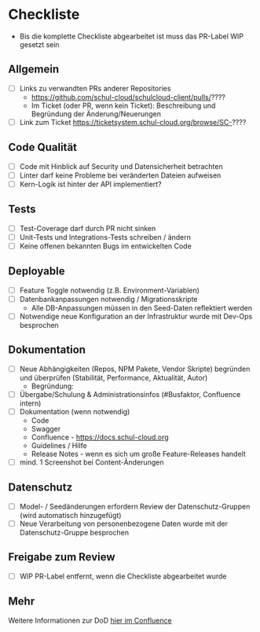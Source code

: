 # Checkliste

- Bis die komplette Checkliste abgearbeitet ist muss das PR-Label WIP gesetzt sein

## Allgemein
- [ ] Links zu verwandten PRs anderer Repositories
  - https://github.com/schul-cloud/schulcloud-client/pulls/????
  - Im Ticket (oder PR, wenn kein Ticket): Beschreibung und Begründung der Änderung/Neuerungen
- [ ] Link zum Ticket https://ticketsystem.schul-cloud.org/browse/SC-????

## Code Qualität
- [ ] Code mit Hinblick auf Security und Datensicherheit betrachten
- [ ] Linter darf keine Probleme bei veränderten Dateien aufweisen
- [ ] Kern-Logik ist hinter der API implementiert?

## Tests
- [ ] Test-Coverage darf durch PR nicht sinken
- [ ] Unit-Tests und Integrations-Tests schreiben / ändern
- [ ] Keine offenen bekannten Bugs im entwickelten Code

## Deployable
- [ ] Feature Toggle notwendig (z.B. Environment-Variablen)
- [ ] Datenbankanpassungen notwendig / Migrationsskripte
  - Alle DB-Anpassungen müssen in den Seed-Daten reflektiert werden
- [ ] Notwendige neue Konfiguration an der Infrastruktur wurde mit Dev-Ops besprochen

## Dokumentation
- [ ] Neue Abhängigkeiten (Repos, NPM Pakete, Vendor Skripte) begründen und überprüfen (Stabilität, Performance, Aktualität, Autor)
  - Begründung:
- [ ] Übergabe/Schulung & Administrationsinfos (#Busfaktor, Confluence intern)
- [ ] Dokumentation (wenn notwendig)
  - Code
  - Swagger
  - Confluence - https://docs.schul-cloud.org
  - Guidelines / Hilfe
  - Release Notes - wenn es sich um große Feature-Releases handelt
- [ ] mind. 1 Screenshot bei Content-Änderungen

## Datenschutz
- [ ] Model- / Seedänderungen erfordern Review der Datenschutz-Gruppen (wird automatisch hinzugefügt)
- [ ] Neue Verarbeitung von personenbezogene Daten wurde mit der Datenschutz-Gruppe besprochen

## Freigabe zum Review
- [ ] WIP PR-Label entfernt, wenn die Checkliste abgearbeitet wurde

## Mehr
Weitere Informationen zur DoD [hier im Confluence](https://docs.schul-cloud.org/pages/viewpage.action?pageId=92831762)
